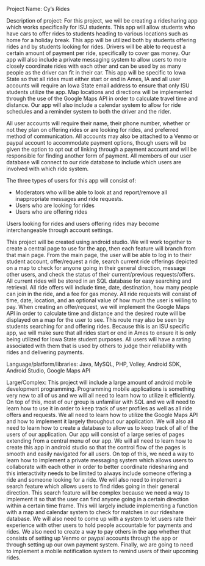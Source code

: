 Project Name: Cy’s Rides


Description of project: 
For this project, we will be creating a ridesharing app which works specifically for ISU students. This app will allow students who have cars to offer rides to students heading to various locations such as home for a holiday break. This app will be utilized both by students offering rides and by students looking for rides. Drivers will be able to request a certain amount of payment per ride, specifically to cover gas money. Our app will also include a private messaging system to allow users to more closely coordinate rides with each other and can be used by as many people as the driver can fit in their car. This app will be specific to Iowa State so that all rides must either start or end in Ames, IA and all user accounts will require an Iowa State email address to ensure that only ISU students utilize the app. Map locations and directions will be implemented through the use of the Google Maps API in order to calculate travel time and distance. Our app will also include a calendar system to allow for ride schedules and a reminder system to both the driver and the rider. 
 
All user accounts will require their name, their phone number, whether or not they plan on offering rides or are looking for rides, and preferred method of communication. All accounts may also be attached to a Venmo or paypal account to accommodate payment options, though users will be given the option to opt out of linking through a payment account and will be responsible for finding another form of payment. All members of our user database will connect to our ride database to include which users are involved with which ride system.
 
The three types of users for this app will consist of:
- Moderators who will be able to look at and report/remove all inappropriate messages and ride requests.
- Users who are looking for rides
- Users who are offering rides
 
Users looking for rides and users offering rides may become interchangeable through account settings.
  
This project will be created using android studio. We will work together to create a central page to use for the app, then each feature will branch from that main page. From the main page, the user will be able to log in to their student account, offer/request a ride, search current ride offerings depicted on a map to check for anyone going in their general direction, message other users, and check the status of their current/previous requests/offers. All current rides will be stored in an SQL database for easy searching and retrieval. All ride offers will include time, date, destination, how many people can join in the ride, and a fee for gas money. All ride requests will consist of time, date, location, and an optional value of how much the user is willing to pay. When creating an offer/request, we will implement the Google Maps API in order to calculate time and distance and the desired route will be displayed on a map for the user to see. This route may also be seen by students searching for and offering rides. Because this is an ISU specific app, we will make sure that all rides start or end in Ames to ensure it is only being utilized for Iowa State student purposes. All users will have a rating associated with them that is used by others to judge their reliability with rides and delivering payments.

Language/platform/libraries: Java, MySQL, PHP, Volley, Android SDK, Android Studio, Google Maps API 

Large/Complex:
This  project will include a large amount of android mobile development programming. Programming mobile applications is something very new to all of us and we will all need to learn how to utilize it efficiently. On top of this, most of our group is unfamiliar with SQL and we will need to learn how to use it in order to keep track of user profiles as well as all ride offers and requests. We all need to learn how to utilize the Google Maps API and how to implement it largely throughout our application. We will also all need to learn how to create a database to allow us to keep track of all of the users of our application. Our app will consist of a large series of pages extending from a central menu of our app. We will all need to learn how to create this app in android studio so that the control flow of the pages is smooth and easily navigated for all users. On top of this, we need a way to learn how to implement a private messaging system which allows users to collaborate with each other in order to better coordinate ridesharing and this interactivity needs to be limited to always include someone offering a ride and someone looking for a ride. We will also need to implement a search feature which allows users to find rides going in their general direction. This search feature will be complex because we need a way to implement it so that the user can find anyone going in a certain direction within a certain time frame. This will largely include implementing a function with a map and calendar system to check for matches in our rideshare database. We will also need to come up with a system to let users rate their experience with other users to hold people accountable for payments and rides. We also need to create a way to pay others in the app whether that consists of setting up Venmo  or paypal accounts through the app or through setting up our own payment system. Finally, we are going to need to implement a mobile notification system to remind users of their upcoming rides.